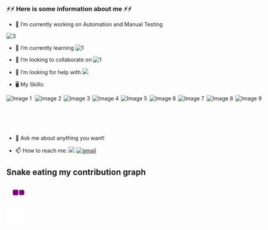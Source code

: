 ### ⚡⚡ Here is some information about me  ⚡⚡    

- 🔭 I’m currently working on Automation and Manual Testing


![3](https://user-images.githubusercontent.com/117076090/206726619-6e7d65f5-c9d6-47eb-9941-34b64e09c540.gif)


 

- 🌱 I’m currently learning  ![1](https://user-images.githubusercontent.com/117076090/206725269-f232cc89-f94b-4158-aa38-56424e3f8a23.png)

- 👯 I’m looking to collaborate on  ![1](https://user-images.githubusercontent.com/117076090/206725279-884a77c0-dea5-4e3b-83a8-05c0ba15ad1f.png)

- 🤔 I’m looking for help with <img src="https://user-images.githubusercontent.com/117076090/208161386-6c73cd7c-5089-4439-af30-af0c4f4604bb.png"/>  
-  🖥 My Skills:
<div style="display: flex; justify-content: space-between;">
 
  <img src="https://user-images.githubusercontent.com/117076090/208159872-03f8bdb4-3e2e-4b85-b2ad-7c6692263847.png" alt="Image 1" width="75" height="90">
  <img src="https://user-images.githubusercontent.com/117076090/207368280-81e6f5e1-3a03-4551-91aa-3fc60eb0d901.png" alt="Image 2" width="75" height="90">
  <img src="https://user-images.githubusercontent.com/117076090/207368296-53e25a43-b9c6-4053-ab86-e7ca78e898e3.png" alt="Image 3" width="75" height="90">
  <img src="https://user-images.githubusercontent.com/117076090/207368391-80854b7a-105d-4eb6-8bf3-cf0009c20207.png" alt="Image 4" width="75" height="90">
  <img src="https://user-images.githubusercontent.com/117076090/207368420-26914613-785e-444c-af68-f91a10697148.png" alt="Image 5" width="75" height="90">
  <img src="https://user-images.githubusercontent.com/117076090/207368480-d68aafb9-87af-4e9a-b0fc-bd71df1ec4dd.png" alt="Image 6" width="75" height="90">
  <img src="https://user-images.githubusercontent.com/117076090/207368500-6e9961da-33b4-4efb-8f13-37396b4d6570.png" alt="Image 7" width="75" height="90">
  <img src="https://user-images.githubusercontent.com/117076090/208162039-2626ea9e-cc63-4875-ad83-0af3d88ac6b4.png" alt="Image 8" width="75" height="90">
  <img src="https://user-images.githubusercontent.com/117076090/208162043-8e9fe0a1-ec37-4f04-9082-c9b9eb7cd59d.png" alt="Image 9" width="75" height="90">
</div>


- 💬 Ask me about anything you want!

- 📫 How to reach me: <a href="https://www.linkedin.com/in/mustafaozbir/" target="blank"><img src="https://cdn.jsdelivr.net/gh/devicons/devicon/icons/linkedin/linkedin-original.svg" style="height: 3rem"/></a> <a href="mailto:ozbirmustafa@gmail.com"><img src="https://img.icons8.com/color/48/null/gmail--v1.png" alt="gmail" width="60" height="55" /></a> <br>




## Snake eating my contribution graph 
![snake gif](https://github.com/ozbirmustafa/ozbirmustafa/blob/output/github-contribution-grid-snake.gif)
